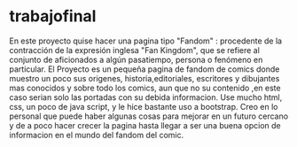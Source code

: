 # trabajofinal

En este proyecto quise hacer una pagina tipo "Fandom" : procedente de la contracción de la expresión inglesa "Fan Kingdom",
que se refiere al conjunto de aficionados a algún pasatiempo, persona o fenómeno en particular.
El Proyecto es un pequeña pagina de fandom de comics donde muestro un poco sus origenes, historia,editoriales, escritores y dibujantes mas conocidos y sobre todo los comics,
aun que no su contenido ,en este caso serian solo las portadas con su debida informacion.
Use mucho html, css, un poco de  java script, y le hice bastante uso a bootstrap. 
Creo en lo personal que puede haber algunas cosas para mejorar en un futuro cercano y de a poco hacer crecer la pagina hasta llegar a ser una buena opcion de informacion
en el mundo del fandom del comic.
